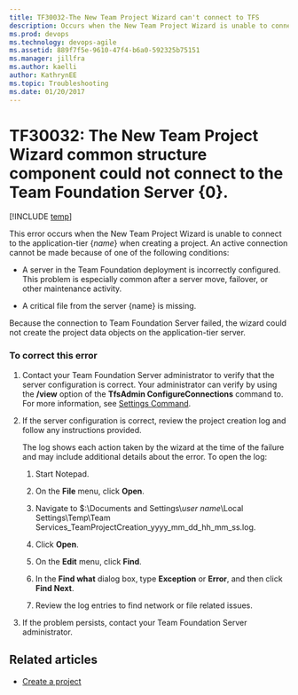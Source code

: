 ```yaml
---
title: TF30032-The New Team Project Wizard can't connect to TFS
description: Occurs when the New Team Project Wizard is unable to connect to the application-tier {name} when creating a project.
ms.prod: devops
ms.technology: devops-agile
ms.assetid: 889f7f5e-9610-47f4-b6a0-592325b75151
ms.manager: jillfra
ms.author: kaelli
author: KathrynEE
ms.topic: Troubleshooting
ms.date: 01/20/2017
---
```


# TF30032: The New Team Project Wizard common structure component could not connect to the Team Foundation Server {0}. 


[!INCLUDE [temp](../../_shared/version-vsts-tfs-all-versions.md)]

This error occurs when the New Team Project Wizard is unable to connect to the application-tier {*name*} when creating a project. An active connection cannot be made because of one of the following conditions:  
  
-   A server in the Team Foundation deployment is incorrectly configured. This problem is especially common after a server move, failover, or other maintenance activity.  
  
-   A critical file from the server {name} is missing.  
  
 Because the connection to Team Foundation Server failed, the wizard could not create the project data objects on the application-tier server.  
  
### To correct this error  
  
1.  Contact your Team Foundation Server administrator to verify that the server configuration is correct. Your administrator can verify by using the **/view** option of the **TfsAdmin ConfigureConnections** command to. For more information, see [Settings Command](http://msdn.microsoft.com/2b96fbbf-34c8-4500-82d8-724cc65dc9a4).  
  
2.  If the server configuration is correct, review the project creation log and follow any instructions provided.  
  
     The log shows each action taken by the wizard at the time of the failure and may include additional details about the error. To open the log:  
  
    1.  Start Notepad.  
  
    2.  On the **File** menu, click **Open**.  
  
    3.  Navigate to $:\Documents and Settings\\*user name*\Local Settings\Temp\Team Services_TeamProjectCreation_yyyy_mm_dd_hh_mm_ss.log.  
  
    4.  Click **Open**.  
  
    5.  On the **Edit** menu, click **Find**.  
  
    6.  In the **Find what** dialog box, type **Exception** or **Error**, and then click **Find Next**.  
  
    7.  Review the log entries to find network or file related issues.  
  
3.  If the problem persists, contact your Team Foundation Server administrator.  
  
## Related articles  
- [Create a project](../../organizations/projects/create-project.md)